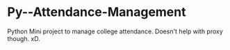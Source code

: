 # Py--Attendance-Management
Python Mini project to manage college attendance. Doesn't help with proxy though. xD.
